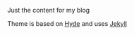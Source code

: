 Just the content for my blog

Theme is based on [Hyde](https://github.com/poole/hyde) and uses [Jekyll](http://jekyllrb.com)

